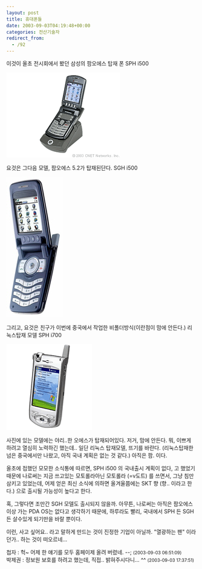 ```yaml
---
layout: post
title: 휴대폰들
date: 2003-09-03T04:19:48+00:00
categories: 전산기술자
redirect_from:
  - /92
---
```


이것이 올초 전시회에서 봤던 삼성의 팜오에스 탑재 폰 SPH i500 <a href="http://reviews.cnet.com/4505-3128_7-20783166.html">

![ ](/assets/media/photo_sphi500.gif)

</a>

요것은 그다음 모델, 팜오에스 5.2가 탑재된단다. SGH i500 <a href="http://www.infosyncworld.com/news/n/3238.html">

![ ](/assets/media/photo_sgh_i500.jpg)

</a>

그리고, 요것은 친구가 이번에 중국에서 작업한 비폴더방식(이란점이 맘에 안든다.) 리눅스탑재 모델 SPH i700

<a href="http://www.letstalk.com/product/product.htm/depId=1/pgId=100/prId=24499/to=3042/brandId=140">

![ ](/assets/media/photo_sphi700.gif)

</a> 사진에 있는 모델에는 야리..한 오에스가 탑재되어있다. 저거, 맘에 안든다. 뭐, 이쁘게 하려고 열심히 노력하긴 했는데.. 일단 리눅스 탑재모델, 뜨기를 바란다. (리눅스탑재한 넘은 중국에서만 나왔고, 아직 국내 계획은 없는 것 같다.) 아직은 팜. 이다.

올초에 접했던 모모한 소식통에 따르면, SPH i500 의 국내출시 계획이 없다, 고 했었기 때문에 나로써는 지금 쓰고있는 모토롤라아닌 모토롤라 (=v도트) 를 쓰면서, 그냥 침만삼키고 있었는데, 어제 얻은 최신 소식에 의하면 올겨울쯤에는 SKT 향 (향.. 이라고 한다.) 으로 출시될 가능성이 높다고 한다.

혹, 그렇다면 조만간 SGH 모델도 출시되지 않을까. 아무튼, 나로써는 아직은 팜오에스이상 가는 PDA OS는 없다고 생각하기 때문에, 하루라도 빨리, 국내에서 SPH 든 SGH든 살수있게 되기만을 바랄 뿐이다.

이런, 사고 싶어요.. 라고 말하게 만드는 것이 진정한 기업이 아닐까. "열광하는 팬" 이라던가.. 하는 것이 떠오르네...
<div id=comments>
<div class=comment>
<!--- cmt:202 --->
<!--- mail: --->
<!--- parent:0 --->
첩자 : 
헉~ 어제 한 얘기를 모두 홈페이제 올려 버렸네. --;
 <small>(2003-09-03 06:51:09)</small>
</div>
<div class=comment>
<!--- cmt:203 --->
<!--- mail: --->
<!--- parent:0 --->
박제권 : 
정보원 보호를 하려고 했는데, 직접.. 밝혀주시다니... ^^
 <small>(2003-09-03 17:37:51)</small>
</div>
</div>
